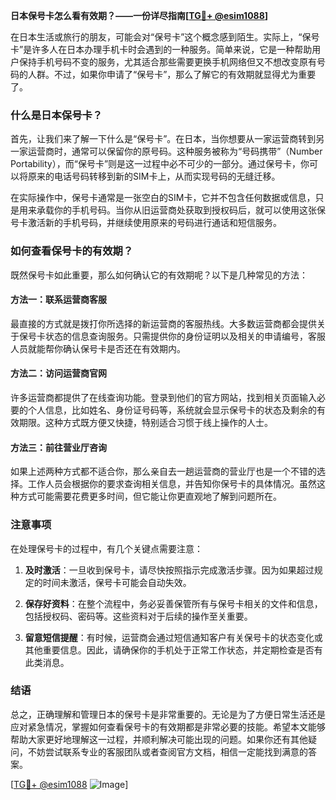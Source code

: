 **日本保号卡怎么看有效期？——一份详尽指南[[TG💪+ @esim1088](https://t.me/s/esim1088)]**

在日本生活或旅行的朋友，可能会对“保号卡”这个概念感到陌生。实际上，“保号卡”是许多人在日本办理手机卡时会遇到的一种服务。简单来说，它是一种帮助用户保持手机号码不变的服务，尤其适合那些需要更换手机网络但又不想改变原有号码的人群。不过，如果你申请了“保号卡”，那么了解它的有效期就显得尤为重要了。

### 什么是日本保号卡？

首先，让我们来了解一下什么是“保号卡”。在日本，当你想要从一家运营商转到另一家运营商时，通常可以保留你的原号码。这种服务被称为“号码携带”（Number Portability），而“保号卡”则是这一过程中必不可少的一部分。通过保号卡，你可以将原来的电话号码转移到新的SIM卡上，从而实现号码的无缝迁移。

在实际操作中，保号卡通常是一张空白的SIM卡，它并不包含任何数据或信息，只是用来承载你的手机号码。当你从旧运营商处获取到授权码后，就可以使用这张保号卡激活新的手机号码，并继续使用原来的号码进行通话和短信服务。

### 如何查看保号卡的有效期？

既然保号卡如此重要，那么如何确认它的有效期呢？以下是几种常见的方法：

#### 方法一：联系运营商客服

最直接的方式就是拨打你所选择的新运营商的客服热线。大多数运营商都会提供关于保号卡状态的信息查询服务。只需提供你的身份证明以及相关的申请编号，客服人员就能帮你确认保号卡是否还在有效期内。

#### 方法二：访问运营商官网

许多运营商都提供了在线查询功能。登录到他们的官方网站，找到相关页面输入必要的个人信息，比如姓名、身份证号码等，系统就会显示保号卡的状态及剩余的有效期限。这种方式既方便又快捷，特别适合习惯于线上操作的人士。

#### 方法三：前往营业厅咨询

如果上述两种方式都不适合你，那么亲自去一趟运营商的营业厅也是一个不错的选择。工作人员会根据你的要求查询相关信息，并告知你保号卡的具体情况。虽然这种方式可能需要花费更多时间，但它能让你更直观地了解到问题所在。

### 注意事项

在处理保号卡的过程中，有几个关键点需要注意：

1. **及时激活**：一旦收到保号卡，请尽快按照指示完成激活步骤。因为如果超过规定的时间未激活，保号卡可能会自动失效。
   
2. **保存好资料**：在整个流程中，务必妥善保管所有与保号卡相关的文件和信息，包括授权码、密码等。这些资料对于后续的操作至关重要。

3. **留意短信提醒**：有时候，运营商会通过短信通知客户有关保号卡的状态变化或其他重要信息。因此，请确保你的手机处于正常工作状态，并定期检查是否有此类消息。

### 结语

总之，正确理解和管理日本的保号卡是非常重要的。无论是为了方便日常生活还是应对紧急情况，掌握如何查看保号卡的有效期都是非常必要的技能。希望本文能够帮助大家更好地理解这一过程，并顺利解决可能出现的问题。如果你还有其他疑问，不妨尝试联系专业的客服团队或者查阅官方文档，相信一定能找到满意的答案。

[[TG💪+ @esim1088](https://t.me/s/esim1088) ![Image](https://i.postimg.cc/4NQfJmqS/Snipaste-2025-05-13-00-14-12.png)]